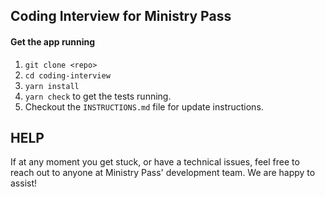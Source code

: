## Coding Interview for Ministry Pass

#### Get the app running

1. `git clone <repo>`
2. `cd coding-interview`
3. `yarn install`
4. `yarn check` to get the tests running.
5. Checkout the `INSTRUCTIONS.md` file for update instructions.

## HELP

If at any moment you get stuck, or have a technical issues, feel free to reach out to anyone at Ministry Pass' development team. We are happy to assist!
